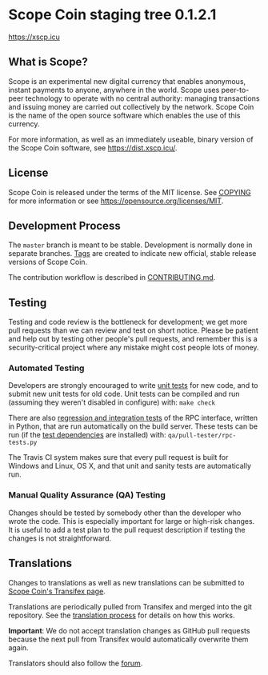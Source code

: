 Scope Coin staging tree 0.1.2.1
===============================

https://xscp.icu


What is Scope?
----------------

Scope is an experimental new digital currency that enables anonymous, instant
payments to anyone, anywhere in the world. Scope uses peer-to-peer technology
to operate with no central authority: managing transactions and issuing money
are carried out collectively by the network. Scope Coin is the name of the open
source software which enables the use of this currency.

For more information, as well as an immediately useable, binary version of
the Scope Coin software, see https://dist.xscp.icu/.


License
-------

Scope Coin is released under the terms of the MIT license. See [COPYING](COPYING) for more
information or see https://opensource.org/licenses/MIT.

Development Process
-------------------

The `master` branch is meant to be stable. Development is normally done in separate branches.
[Tags](https://github.com/scopepay/scope/tags) are created to indicate new official,
stable release versions of Scope Coin.

The contribution workflow is described in [CONTRIBUTING.md](CONTRIBUTING.md).

Testing
-------

Testing and code review is the bottleneck for development; we get more pull
requests than we can review and test on short notice. Please be patient and help out by testing
other people's pull requests, and remember this is a security-critical project where any mistake might cost people
lots of money.

### Automated Testing

Developers are strongly encouraged to write [unit tests](/doc/unit-tests.md) for new code, and to
submit new unit tests for old code. Unit tests can be compiled and run
(assuming they weren't disabled in configure) with: `make check`

There are also [regression and integration tests](/qa) of the RPC interface, written
in Python, that are run automatically on the build server.
These tests can be run (if the [test dependencies](/qa) are installed) with: `qa/pull-tester/rpc-tests.py`

The Travis CI system makes sure that every pull request is built for Windows
and Linux, OS X, and that unit and sanity tests are automatically run.

### Manual Quality Assurance (QA) Testing

Changes should be tested by somebody other than the developer who wrote the
code. This is especially important for large or high-risk changes. It is useful
to add a test plan to the pull request description if testing the changes is
not straightforward.

Translations
------------

Changes to translations as well as new translations can be submitted to
[Scope Coin's Transifex page](https://www.transifex.com/projects/p/scope/).

Translations are periodically pulled from Transifex and merged into the git repository. See the
[translation process](doc/translation_process.md) for details on how this works.

**Important**: We do not accept translation changes as GitHub pull requests because the next
pull from Transifex would automatically overwrite them again.

Translators should also follow the [forum](https://xscp.icu/forum/topic/scope-worldwide-collaboration.88/).
